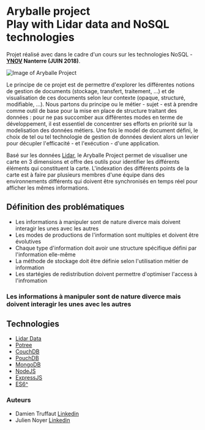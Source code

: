 # Aryballe project <br> Play with Lidar data and NoSQL technologies
Projet réalisé avec dans le cadre d'un cours sur les technologies NoSQL - <b>[YNOV](https://www.ynov.com) Nanterre (JUIN 2018)</b>. 

![Image of Aryballe Project](./www/img/icon/icon_large.png)

Le principe de ce projet est de permettre d'explorer les différentes notions de gestion de documents (stockage, transfert, traitement, ...) et de visualisation de ces documents selon leur contexte (opaque, structuré, modifiable, ...). Nous partons du principe ou le métier - sujet - est à prendre comme outil de base pour la mise en place de structure traitant des données : pour ne pas succomber aux différentes modes en terme de développement, il est essentiel de concentrer ses efforts en priorité sur la modelisation des données métiers. Une fois le model de document défini, le choix de tel ou tel technologie de gestion de données devient alors un levier pour décupler l'efficacité - et l'exécution - d'une application.

Basé sur les données [Lidar](https://fr.wikipedia.org/wiki/Lidar), le Aryballe Project permet de visualiser une carte en 3 dimensions et offre des outils pour identifier les différents éléments qui constituent la carte. L'indexation des différents points de la carte est à faire par plusieurs membres d'une équipe dans des environnements différents qui doivent être synchronisés en temps réel pour afficher les mêmes informations.

## Définition des problématiques
- Les informations à manipuler sont de nature diverce mais doivent interagir les unes avec les autres
- Les modes de productions de l'information sont multiples et doivent être évolutives
- Chaque type d'information doit avoir une structure spécifique défini par l'information elle-même
- La méthode de stockage doit être définie selon l'utilisation métier de information
- Les startégies de redistribution doivent permettre d'optimiser l'access à l'infromation

### Les informations à manipuler sont de nature diverce mais doivent interagir les unes avec les autres

## Technologies
- [Lidar Data](https://fr.wikipedia.org/wiki/Lidar)
- [Potree](http://potree.org)
- [CouchDB](http://couchdb.apache.org)
- [PouchDB](https://pouchdb.com)
- [MongoDB](https://www.mongodb.com)
- [NodeJS](https://nodejs.org/)
- [ExpressJS](http://expressjs.com/)
- [ES6^](http://es6-features.org/#Constants)

### Auteurs
- Damien Truffaut [Linkedin](https://www.linkedin.com/in/damient75/)
- Julien Noyer [Linkedin](https://www.linkedin.com/in/julien-noyer-21219b28/)